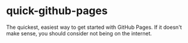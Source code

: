 # quick-github-pages
The quickest, easiest way to get started with GitHub Pages.  If it doesn't make sense, you should consider not being on the internet.
